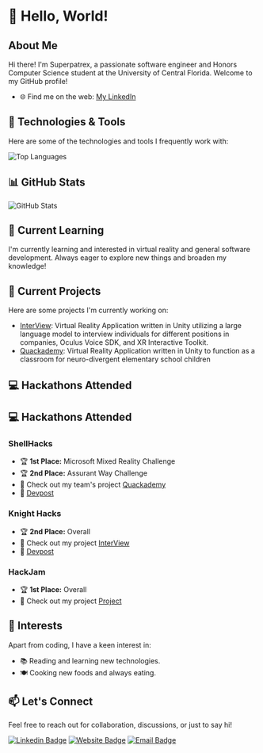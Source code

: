 # 👋 Hello, World!

## About Me

Hi there! I'm Superpatrex, a passionate software engineer and Honors Computer Science student at the University of Central Florida. Welcome to my GitHub profile!

- 🌐 Find me on the web: [My LinkedIn](https://www.linkedin.com/in/johnandrewscs/)

## 🔧 Technologies & Tools

Here are some of the technologies and tools I frequently work with:

![Top Languages](https://github-readme-stats.vercel.app/api/top-langs/?username=Superpatrex&layout=compact&theme=dark)

## 📊 GitHub Stats

![GitHub Stats](https://github-readme-stats.vercel.app/api?username=Superpatrex&count_private=true&show_icons=true&theme=dark)

## 🌱 Current Learning

I'm currently learning and interested in virtual reality and general software development. Always eager to explore new things and broaden my knowledge!

## 🎯 Current Projects

Here are some projects I'm currently working on:

- [InterView](https://github.com/Superpatrex/InterView.git): Virtual Reality Application written in Unity utilizing a large language model to interview individuals for different positions in companies, Oculus Voice SDK, and XR Interactive Toolkit.
- [Quackademy](https://github.com/Superpatrex/Quackademy.git): Virtual Reality Application written in Unity to function as a classroom for neuro-divergent elementary school children

## 💻 Hackathons Attended

## 💻 Hackathons Attended

### ShellHacks
- 🏆 **1st Place:** Microsoft Mixed Reality Challenge
- 🏆 **2nd Place:** Assurant Way Challenge
- 🚀 Check out my team's project [Quackademy]([https://link.com](https://github.com/Superpatrex/Quackademy))
- 📄 [Devpost]([https://link.com](https://devpost.com/software/interview-ai-powered-interview-prep))

### Knight Hacks
- 🏆 **2nd Place:** Overall
- 🚀 Check out my project [InterView](https://github.com/Superpatrex/InterView)
- 📄 [Devpost](https://devpost.com/software/interview-ai-powered-interview-prep)

### HackJam
- 🏆 **1st Place:** Overall
- 🚀 Check out my project [Project](https://github.com/Superpatrex/Cubedle)

  
## 🚀 Interests

Apart from coding, I have a keen interest in:

- 📚 Reading and learning new technologies.
- 🍽️ Cooking new foods and always eating.

## 📫 Let's Connect

Feel free to reach out for collaboration, discussions, or just to say hi!

[![Linkedin Badge](https://img.shields.io/badge/-YourName-blue?style=flat-square&logo=Linkedin&logoColor=white&link=https://www.linkedin.com/in/YourProfile/)](https://www.linkedin.com/in/YourProfile/)
[![Website Badge](https://img.shields.io/badge/-YourWebsite-ff7e5f?style=flat-square&logo=HTML5&logoColor=white&link=https://www.yourwebsite.com/)](https://www.yourwebsite.com/)
[![Email Badge](https://img.shields.io/badge/-Email-ff5722?style=flat-square&logo=Gmail&logoColor=white&link=mailto:youremail@gmail.com)](mailto:youremail@gmail.com)
